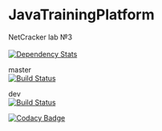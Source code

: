 # JavaTrainingPlatform

NetCracker lab №3
<br><br>
[![Dependency Stats](https://www.versioneye.com/user/projects/5916dc1254b29100167afebb/badge.svg?style=flat-square)](https://www.versioneye.com/user/projects/5916dc1254b29100167afebb)

master<br>
[![Build Status](https://semaphoreci.com/api/v1/yuliashevchenko137/javatrainingplatform/branches/master/shields_badge.svg)](https://semaphoreci.com/yuliashevchenko137/javatrainingplatform)

dev<br>
[![Build Status](https://semaphoreci.com/api/v1/yuliashevchenko137/javatrainingplatform/branches/dev/shields_badge.svg)](https://semaphoreci.com/yuliashevchenko137/javatrainingplatform)

[![Codacy Badge](https://api.codacy.com/project/badge/Grade/1134e173ac3b4e8699895864ac40825d)](https://www.codacy.com/app/YuliaShevchenko137/JavaTrainingPlatform?utm_source=github.com&amp;utm_medium=referral&amp;utm_content=YuliaShevchenko137/JavaTrainingPlatform&amp;utm_campaign=Badge_Grade)
